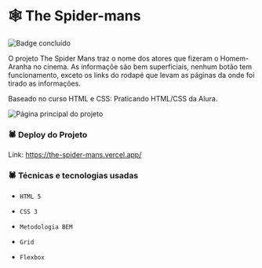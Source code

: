 # :spider_web: The Spider-mans
![Badge concluído](https://img.shields.io/badge/STATUS-CONCLU%C3%8DDO-red)

O projeto The Spider Mans traz o nome dos atores que fizeram o Homem-Aranha no cinema. As informaçõe são bem superficiais, nenhum botão tem funcionamento, exceto os links do rodapé que levam as páginas da onde foi tirado as informações.
  
Baseado no curso HTML e CSS: Praticando HTML/CSS da Alura.

![Página principal do projeto](https://i.imgur.com/4EzT6qO.png)

### :spider: Deploy do Projeto
  Link: https://the-spider-mans.vercel.app/
  
### :spider: Técnicas e tecnologias usadas
  - ``HTML 5``
    
  - ``CSS 3``
    
  - ``Metodologia BEM``
    
  - ``Grid``
    
  - ``Flexbox``
    
